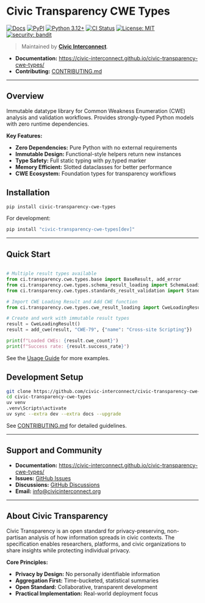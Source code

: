 # Civic Transparency CWE Types

[![Docs](https://img.shields.io/badge/docs-mkdocs--material-blue)](https://civic-interconnect.github.io/civic-transparency-cwe-types/)
[![PyPI](https://img.shields.io/pypi/v/civic-transparency-cwe-types.svg)](https://pypi.org/project/civic-transparency-cwe-types/)
[![Python 3.12+](https://img.shields.io/badge/python-3.12%2B-blue?logo=python)](#)
[![CI Status](https://github.com/civic-interconnect/civic-transparency-cwe-types/actions/workflows/ci.yml/badge.svg)](https://github.com/civic-interconnect/civic-transparency-cwe-types/actions/workflows/ci.yml)
[![License: MIT](https://img.shields.io/badge/License-MIT-yellow.svg)](./LICENSE)
[![security: bandit](https://img.shields.io/badge/security-bandit-yellow.svg)](https://github.com/PyCQA/bandit)

> Maintained by [**Civic Interconnect**](https://github.com/civic-interconnect).

- **Documentation:** https://civic-interconnect.github.io/civic-transparency-cwe-types/
- **Contributing:** [CONTRIBUTING.md](./CONTRIBUTING.md)

---

## Overview

Immutable datatype library for Common Weakness Enumeration (CWE) analysis and validation workflows. Provides strongly-typed Python models with zero runtime dependencies.

**Key Features:**

- **Zero Dependencies:** Pure Python with no external requirements
- **Immutable Design:** Functional-style helpers return new instances
- **Type Safety:** Full static typing with py.typed marker
- **Memory Efficient:** Slotted dataclasses for better performance
- **CWE Ecosystem:** Foundation types for transparency workflows

## Installation

```bash
pip install civic-transparency-cwe-types
```

For development:

```bash
pip install "civic-transparency-cwe-types[dev]"
```

---

## Quick Start

```python

# Multiple result types available
from ci.transparency.cwe.types.base import BaseResult, add_error
from ci.transparency.cwe.types.schema_result_loading import SchemaLoadingResult
from ci.transparency.cwe.types.standards_result_validation import StandardsValidationResult

# Import CWE Loading Result and Add CWE function
from ci.transparency.cwe.types.cwe_result_loading import CweLoadingResult, add_cwe

# Create and work with immutable result types
result = CweLoadingResult()
result = add_cwe(result, "CWE-79", {"name": "Cross-site Scripting"})

print(f"Loaded CWEs: {result.cwe_count}")
print(f"Success rate: {result.success_rate}")
```

See the [Usage Guide](https://civic-interconnect.github.io/civic-transparency-cwe-types/usage/) for more examples.

## Development Setup

```bash
git clone https://github.com/civic-interconnect/civic-transparency-cwe-types
cd civic-transparency-cwe-types
uv venv
.venv\Scripts\activate
uv sync --extra dev --extra docs --upgrade
```

See [CONTRIBUTING.md](./CONTRIBUTING.md) for detailed guidelines.

---

## Support and Community

- **Documentation:** https://civic-interconnect.github.io/civic-transparency-cwe-types/
- **Issues:** [GitHub Issues](https://github.com/civic-interconnect/civic-transparency-cwe-types/issues)
- **Discussions:** [GitHub Discussions](https://github.com/civic-interconnect/civic-transparency-cwe-types/discussions)
- **Email:** info@civicinterconnect.org

---

## About Civic Transparency

Civic Transparency is an open standard for privacy-preserving, non-partisan analysis of how information spreads in civic contexts. The specification enables researchers, platforms, and civic organizations to share insights while protecting individual privacy.

**Core Principles:**
- **Privacy by Design:** No personally identifiable information
- **Aggregation First:** Time-bucketed, statistical summaries
- **Open Standard:** Collaborative, transparent development
- **Practical Implementation:** Real-world deployment focus
